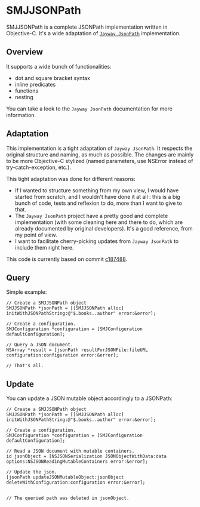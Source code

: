 

SMJJSONPath
===========

SMJJSONPath is a complete JSONPath implementation written in Objective-C. It's a wide adaptation of [`Jayway JsonPath`](https://github.com/json-path/JsonPath) implementation.


## Overview

It supports a wide bunch of functionalities:
- dot and square bracket syntax
- inline predicates
- functions
- nesting

You can take a look to the `Jayway JsonPath` documentation for more information.


## Adaptation

This implementation is a tight  adaptation of `Jayway JsonPath`. It respects the original structure and naming, as much as possible. The changes are mainly to be more Objective-C stylized (named parameters, use NSError instead of try-catch-exception, etc.).

This tight adaptation was done for different reasons:
- If I wanted to structure something from my own view, I would have started from scratch, and I wouldn't have done it at all : this is a big bunch of code, tests and reflexion to do, more than I want to give to that.
- The `Jayway JsonPath` project have a pretty good and complete implementation (with some cleaning here and there to do, which are already documented by original developers). It's a good reference, from my point of view.
- I want to facilitate cherry-picking updates from `Jayway JsonPath` to include them right here.

This code is currently based on commit [c187488](https://github.com/json-path/JsonPath/commit/c1874886c1f69fada6dedccebb6d72241dcd0c97).

## Query

Simple example:

```
// Create a SMJJSONPath object
SMJJSONPath *jsonPath = [[SMJJSONPath alloc] initWithJSONPathString:@"$.books..author" error:&error];

// Create a configuration.
SMJConfiguration *configuration = [SMJConfiguration defaultConfiguration];

// Query a JSON document.
NSArray *result = [jsonPath resultForJSONFile:fileURL configuration:configuration error:&error];

// That's all.
```


## Update

You can update a JSON mutable object accordingly to a JSONPath:

```
// Create a SMJJSONPath object
SMJJSONPath *jsonPath = [[SMJJSONPath alloc] initWithJSONPathString:@"$.books..author" error:&error];

// Create a configuration.
SMJConfiguration *configuration = [SMJConfiguration defaultConfiguration];

// Read a JSON document with mutable containers.
id jsonObject = [NSJSONSerialization JSONObjectWithData:data options:NSJSONReadingMutableContainers error:&error];

// Update the json.
[jsonPath updateJSONMutableObject:jsonObject deleteWithConfiguration:configuration error:&error];


// The queried path was deleted in jsonObject.
```
